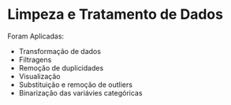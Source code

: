 # Limpeza e Tratamento de Dados

Foram Aplicadas:
- Transformação de dados
- Filtragens
- Remoção de duplicidades
- Visualização
- Substituição e remoção de outliers
- Binarização das variávies categóricas
